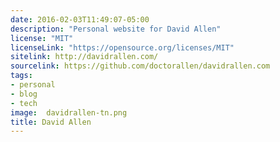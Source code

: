 ```yaml
---
date: 2016-02-03T11:49:07-05:00
description: "Personal website for David Allen"
license: "MIT"
licenseLink: "https://opensource.org/licenses/MIT"
sitelink: http://davidrallen.com/
sourcelink: https://github.com/doctorallen/davidrallen.com
tags:
- personal
- blog
- tech
image:  davidrallen-tn.png
title: David Allen
---
```


